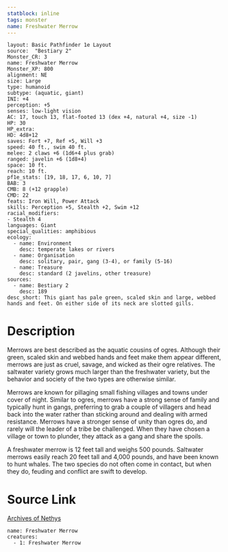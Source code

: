 ```yaml
---
statblock: inline
tags: monster
name: Freshwater Merrow
---
```

```statblock
layout: Basic Pathfinder 1e Layout
source:  "Bestiary 2"
Monster_CR: 3
name: Freshwater Merrow
Monster_XP: 800
alignment: NE
size: Large
type: humanoid
subtype: (aquatic, giant)
INI: +4
perception: +5
senses: low-light vision
AC: 17, touch 13, flat-footed 13 (dex +4, natural +4, size -1)
HP: 30
HP_extra: 
HD: 4d8+12
saves: Fort +7, Ref +5, Will +3
speed: 40 ft., swim 40 ft.
melee: 2 claws +6 (1d6+4 plus grab)
ranged: javelin +6 (1d8+4)
space: 10 ft.
reach: 10 ft.
pf1e_stats: [19, 18, 17, 6, 10, 7]
BAB: 3
CMB: 8 (+12 grapple)
CMD: 22
feats: Iron Will, Power Attack
skills: Perception +5, Stealth +2, Swim +12
racial_modifiers:
- Stealth 4
languages: Giant
special_qualities: amphibious
ecology:
  - name: Environment
    desc: temperate lakes or rivers
  - name: Organisation
    desc: solitary, pair, gang (3-4), or family (5-16)
  - name: Treasure
    desc: standard (2 javelins, other treasure)
sources:
  - name: Bestiary 2
    desc: 189
desc_short: This giant has pale green, scaled skin and large, webbed hands and feet. On either side of its neck are slotted gills.
```
# Description
Merrows are best described as the aquatic cousins of ogres. Although their green, scaled skin and webbed hands and feet make them appear different, merrows are just as cruel, savage, and wicked as their ogre relatives. The saltwater variety grows much larger than the freshwater variety, but the behavior and society of the two types are otherwise similar.

Merrows are known for pillaging small fishing villages and towns under cover of night. Similar to ogres, merrows have a strong sense of family and typically hunt in gangs, preferring to grab a couple of villagers and head back into the water rather than sticking around and dealing with armed resistance. Merrows have a stronger sense of unity than ogres do, and rarely will the leader of a tribe be challenged. When they have chosen a village or town to plunder, they attack as a gang and share the spoils.

A freshwater merrow is 12 feet tall and weighs 500 pounds. Saltwater merrows easily reach 20 feet tall and 4,000 pounds, and have been known to hunt whales. The two species do not often come in contact, but when they do, feuding and conflict are swift to develop.
# Source Link
[Archives of Nethys](https://aonprd.com/MonsterDisplay.aspx?ItemName=Freshwater%20Merrow)
```encounter-table
name: Freshwater Merrow
creatures:
  - 1: Freshwater Merrow
```

